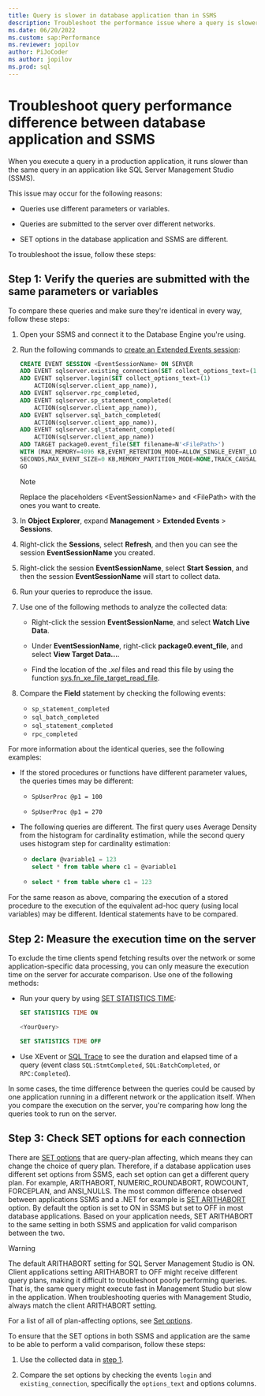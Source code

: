 ```yaml
---
title: Query is slower in database application than in SSMS
description: Troubleshoot the performance issue where a query is slower in a database application than in SSMS.
ms.date: 06/20/2022
ms.custom: sap:Performance
ms.reviewer: jopilov
author: PiJoCoder
ms author: jopilov
ms.prod: sql
---
```


# Troubleshoot query performance difference between database application and SSMS

When you execute a query in a production application, it runs slower than the same query in an application like SQL Server Management Studio (SSMS).

This issue may occur for the following reasons:

- Queries use different parameters or variables.

- Queries are submitted to the server over different networks.

- SET options in the database application and SSMS are different.

To troubleshoot the issue, follow these steps:

## Step 1: Verify the queries are submitted with the same parameters or variables

To compare these queries and make sure they're identical in every way, follow these steps:

1. Open your SSMS and connect it to the Database Engine you're using.

1. Run the following commands to [create an Extended Events session](/sql/t-sql/statements/create-event-session-transact-sql):

    ```sql
    CREATE EVENT SESSION <EventSessionName> ON SERVER
    ADD EVENT sqlserver.existing_connection(SET collect_options_text=(1)),
    ADD EVENT sqlserver.login(SET collect_options_text=(1)
        ACTION(sqlserver.client_app_name)),
    ADD EVENT sqlserver.rpc_completed,
    ADD EVENT sqlserver.sp_statement_completed(
        ACTION(sqlserver.client_app_name)),
    ADD EVENT sqlserver.sql_batch_completed(
        ACTION(sqlserver.client_app_name)),
    ADD EVENT sqlserver.sql_statement_completed(
        ACTION(sqlserver.client_app_name))
    ADD TARGET package0.event_file(SET filename=N'<FilePath>')
    WITH (MAX_MEMORY=4096 KB,EVENT_RETENTION_MODE=ALLOW_SINGLE_EVENT_LOSS,MAX_DISPATCH_LATENCY=30 
    SECONDS,MAX_EVENT_SIZE=0 KB,MEMORY_PARTITION_MODE=NONE,TRACK_CAUSALITY=OFF,STARTUP_STATE=OFF)
    GO
    ```

    > [!NOTE]
    > Replace the placeholders \<EventSessionName> and \<FilePath> with the ones you want to create.

1. In **Object Explorer**, expand **Management** > **Extended Events** > **Sessions**.

1. Right-click the **Sessions**, select **Refresh**, and then you can see the session **EventSessionName** you created.

1. Right-click the session **EventSessionName**, select **Start Session**, and then the session **EventSessionName** will start to collect data.

1. Run your queries to reproduce the issue.

1. Use one of the following methods to analyze the collected data:

    - Right-click the session **EventSessionName**, and select **Watch Live Data**.

    - Under **EventSessionName**, right-click **package0.event_file**, and select **View Target Data...**.

    - Find the location of the *.xel* files and read this file by using the function [sys.fn_xe_file_target_read_file](/sql/relational-databases/system-functions/sys-fn-xe-file-target-read-file-transact-sql).

1. Compare the **Field** statement by checking the following events:

    - `sp_statement_completed`
    - `sql_batch_completed`
    - `sql_statement_completed`
    - `rpc_completed`

For more information about the identical queries, see the following examples:

- If the stored procedures or functions have different parameter values, the queries times may be different:

  - `SpUserProc @p1 = 100`

  - `SpUserProc @p1 = 270`

- The following queries are different. The first query uses Average Density from the histogram for cardinality estimation, while the second query uses histogram step for cardinality estimation: 

  - ```sql
    declare @variable1 = 123
    select * from table where c1 = @variable1
    ```  

  - ```sql
    select * from table where c1 = 123
    ```

For the same reason as above, comparing the execution of a stored procedure to the execution of the equivalent ad-hoc query (using local variables) may be different. Identical statements have to be compared.

## Step 2: Measure the execution time on the server

To exclude the time clients spend fetching results over the network or some application-specific data processing, you can only measure the execution time on the server for accurate comparison. Use one of the following methods:

- Run your query by using [SET STATISTICS TIME](/sql/t-sql/statements/set-statistics-time-transact-sql):

    ```sql
    SET STATISTICS TIME ON

    <YourQuery>

    SET STATISTICS TIME OFF
    ```

- Use XEvent or [SQL Trace](/sql/relational-databases/sql-trace/sql-trace) to see the duration and elapsed time of a query (event class `SQL:StmtCompleted`, `SQL:BatchCompleted`, or `RPC:Completed`).

In some cases, the time difference between the queries could be caused by one application running in a different network or the application itself. When you compare the execution on the server, you're comparing how long the queries took to run on the server.

## Step 3: Check SET options for each connection

There are [SET options](/sql/t-sql/statements/set-statements-transact-sql) that are query-plan affecting, which means they can change the choice of query plan. Therefore, if a database application uses different set options from SSMS, each set option can get a different query plan. For example, ARITHABORT, NUMERIC_ROUNDABORT, ROWCOUNT, FORCEPLAN, and ANSI_NULLS. The most common difference observed between applications SSMS and a .NET for example is [SET ARITHABORT](/sql/t-sql/statements/set-arithabort-transact-sql) option. By default the option is set to ON in SSMS but set to OFF in most database applications. Based on your application needs, SET ARITHABORT to the same setting in both SSMS and application for valid comparison between the two.

> [!WARNING]
> The default ARITHABORT setting for SQL Server Management Studio is ON. Client applications setting ARITHABORT to OFF might receive different query plans, making it difficult to troubleshoot poorly performing queries. That is, the same query might execute fast in Management Studio but slow in the application. When troubleshooting queries with Management Studio, always match the client ARITHABORT setting.

For a list of all of plan-affecting options, see [Set options](/sql/relational-databases/system-dynamic-management-views/sys-dm-exec-plan-attributes-transact-sql#set-options).

To ensure that the SET options in both SSMS and application are the same to be able to perform a valid comparison, follow these steps:

1. Use the collected data in [step 1](#step-1-verify-the-queries-are-submitted-with-the-same-parameters-or-variables).

1. Compare the set options by checking the events `login` and `existing_connection`, specifically the `options_text` and options columns.
